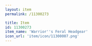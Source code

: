 ```yaml
---
layout: item
permalink: /11300273

title: Item
id: 11300273
item_name: 'Warrior''s Feral Headgear'
icon_url: 'item/icon/11300007.png'
---
```

